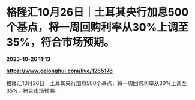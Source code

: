 # 格隆汇10月26日｜土耳其央行加息500个基点，将一周回购利率从30%上调至35%，符合市场预期。

**2023-10-26 11:13**

**https://www.gelonghui.com/live/1265178**

格隆汇10月26日｜土耳其央行加息500个基点，将一周回购利率从30%上调至35%，符合市场预期。